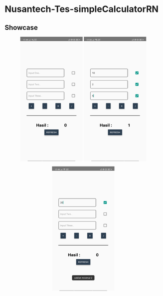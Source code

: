 # Nusantech-Tes-simpleCalculatorRN

## Showcase
<p align="center">
<img width="200" height="400" src="./assets/first page.png">    <img width="200" height="400" src="./assets/result.png">
</p>
<p align="center">
<img width="200" height="400" src="./assets/error handling.png"> 
</p>
